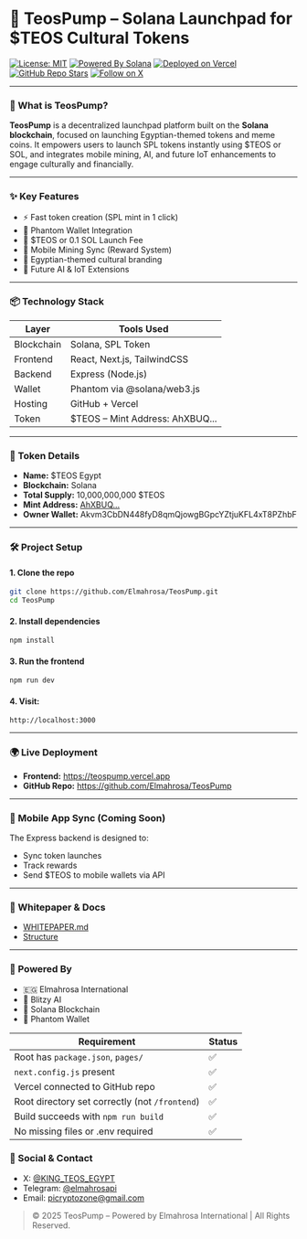 # 🚀 TeosPump – Solana Launchpad for $TEOS Cultural Tokens

[![License: MIT](https://img.shields.io/badge/License-MIT-yellow.svg)](LICENSE)
[![Powered By Solana](https://img.shields.io/badge/Built%20on-Solana-blue.svg)](https://solana.com)
[![Deployed on Vercel](https://img.shields.io/badge/Hosted%20on-Vercel-black.svg)](https://teospump.vercel.app)
[![GitHub Repo Stars](https://img.shields.io/github/stars/Elmahrosa/TeosPump?style=social)](https://github.com/Elmahrosa/TeosPump/stargazers)
[![Follow on X](https://img.shields.io/twitter/follow/KING_TEOS_EGYPT?style=social)](https://x.com/KING_TEOS_EGYPT)

---

### 🏺 What is TeosPump?

**TeosPump** is a decentralized launchpad platform built on the **Solana blockchain**, focused on launching Egyptian-themed tokens and meme coins. It empowers users to launch SPL tokens instantly using $TEOS or SOL, and integrates mobile mining, AI, and future IoT enhancements to engage culturally and financially.

---

### ✨ Key Features

- ⚡ Fast token creation (SPL mint in 1 click)
- 🔐 Phantom Wallet Integration
- 💸 $TEOS or 0.1 SOL Launch Fee
- 📱 Mobile Mining Sync (Reward System)
- 🎨 Egyptian-themed cultural branding
- 🧠 Future AI & IoT Extensions

---

### 📦 Technology Stack

| Layer       | Tools Used                       |
|-------------|----------------------------------|
| Blockchain  | Solana, SPL Token                |
| Frontend    | React, Next.js, TailwindCSS      |
| Backend     | Express (Node.js)                |
| Wallet      | Phantom via @solana/web3.js      |
| Hosting     | GitHub + Vercel                  |
| Token       | $TEOS – Mint Address: AhXBUQ...  |

---

### 🔑 Token Details

- **Name:** $TEOS Egypt
- **Blockchain:** Solana
- **Total Supply:** 10,000,000,000 $TEOS
- **Mint Address:** [AhXBUQ...](https://solscan.io/token/AhXBUQmbhv9dNoZCiMYmXF4Gyi1cjQthWHFhTL2CJaSo)
- **Owner Wallet:** Akvm3CbDN448fyD8qmQjowgBGpcYZtjuKFL4xT8PZhbF

---

### 🛠️ Project Setup

#### 1. Clone the repo
```bash
git clone https://github.com/Elmahrosa/TeosPump.git
cd TeosPump
```

#### 2. Install dependencies
```bash
npm install
```

#### 3. Run the frontend
```bash
npm run dev
```

#### 4. Visit:
```
http://localhost:3000
```

---

### 🌍 Live Deployment

- **Frontend:** https://teospump.vercel.app
- **GitHub Repo:** https://github.com/Elmahrosa/TeosPump

---

### 📱 Mobile App Sync (Coming Soon)

The Express backend is designed to:
- Sync token launches
- Track rewards
- Send $TEOS to mobile wallets via API

---

### 📄 Whitepaper & Docs

- [WHITEPAPER.md](./WHITEPAPER.md)
- [Structure](./Structure)

---

### 🙌 Powered By

- 🇪🇬 Elmahrosa International
- 🧠 Blitzy AI
- 🔗 Solana Blockchain
- 📲 Phantom Wallet

| Requirement                                    | Status |
| ---------------------------------------------- | ------ |
| Root has `package.json`, `pages/`              | ✅      |
| `next.config.js` present                       | ✅      |
| Vercel connected to GitHub repo                | ✅      |
| Root directory set correctly (not `/frontend`) | ✅      |
| Build succeeds with `npm run build`            | ✅      |
| No missing files or .env required              | ✅      |


### 📢 Social & Contact

- X: [@KING_TEOS_EGYPT](https://x.com/KING_TEOS_EGYPT)
- Telegram: [@elmahrosapi](https://t.me/elmahrosapi)
- Email: picryptozone@gmail.com

> © 2025 TeosPump – Powered by Elmahrosa International | All Rights Reserved.

